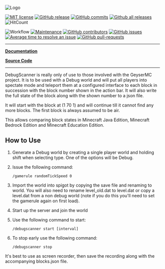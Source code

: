 ![Logo](https://bundabrg.github.io/DebugScanner/img/title.png)

[![MIT license](https://img.shields.io/badge/License-MIT-blue.svg)](https://lbesson.mit-license.org/)
[![GitHub release](https://img.shields.io/github/release/Bundabrg/DebugScanner)](https://GitHub.com/Bundabrg/DebugScanner/releases/)
[![GitHub commits](https://img.shields.io/github/commits-since/Bundabrg/DebugScanner/latest)](https://GitHub.com/Bundabrg/DebugScanner/commit/)
[![Github all releases](https://img.shields.io/github/downloads/Bundabrg/DebugScanner/total.svg)](https://GitHub.com/Bundabrg/DebugScanner/releases/)
![HitCount](http://hits.dwyl.com/bundabrg/portalnetwork.svg)

![Workflow](https://github.com/bundabrg/DebugScanner/workflows/build/badge.svg)
[![Maintenance](https://img.shields.io/badge/Maintained%3F-yes-green.svg)](https://GitHub.com/Bundabrg/DebugScanner/graphs/commit-activity)
[![GitHub contributors](https://img.shields.io/github/contributors/Bundabrg/DebugScanner)](https://GitHub.com/Bundabrg/DebugScanner/graphs/contributors/)
[![GitHub issues](https://img.shields.io/github/issues/Bundabrg/DebugScanner)](https://GitHub.com/Bundabrg/DebugScanner/issues/)
[![Average time to resolve an issue](http://isitmaintained.com/badge/resolution/Bundabrg/DebugScanner.svg)](http://isitmaintained.com/project/Bundabrg/DebugScanner "Average time to resolve an issue")
[![GitHub pull-requests](https://img.shields.io/github/issues-pr/Bundabrg/DebugScanner)](https://GitHub.com/Bundabrg/DebugScanner/pull/)
 

---

[**Documentation**](https://bundabrg.github.io/DebugScanner/)

[**Source Code**](https://github.com/bundabrg/DebugScanner/)

---

DebugScanner is really only of use to those involved with the GeyserMC project.  It is to be used with a Debug world and
will put all players into spectate mode and teleport them at a configured interface to each block in succession with the
block number shown in the action bar. It will also write the full state of the block along with the shown number to a
json file.

It will start with the block at (1 70 1) and will continue till it cannot find any more blocks. The first block is
always assumed to be air.

This allows comparing block states in Minecraft Java Edition, Minecraft Bedrock Edition and Minecraft Education Edition.



## How to Use

1. Generate a Debug world by creating a single player world and holding shift when selecting type. One of the options will
be Debug.

2. Issue the following command:

    ```
    /gamerule randomTickSpeed 0
    ```
   
2. Import the world into spigot by copying the save file and renaming to world. You will also need to rename level_old.dat to level.dat
or copy a level.dat from a non debug world (note if you do this you'll need to set the gamerule again on first load).

3. Start up the server and join the world

4. Use the following command to start:

    ```
    /debugscanner start [interval]
    ```

5. To stop early use the following command:

    ```
    /debugscanner stop
    ```

It's best to use as screen recorder, then save the recording along with the accompanying blocks.json file.

